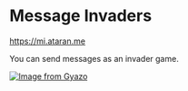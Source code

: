 # Message Invaders

https://mi.ataran.me

You can send messages as an invader game.

[![Image from Gyazo](https://i.gyazo.com/d1cd783c971f5ffa17f9c60d14f3bef8.gif)](https://mi.ataran.me)
